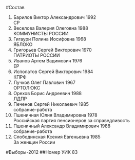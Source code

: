 #Состав
1. Барилов Виктор Александрович 1992   
    СР
2. Веселова Валерия Олеговна 1988   
    КОММУНИСТЫ РОССИИ
3. Гигаури Полина Иосифовна 1968   
    ЯБЛОКО
4. Григорьев Сергей Викторович 1970   
    ПАТРИОТЫ РОССИИ
5. Иванов Артем Вадимович 1976   
    ЕР
6. Исполатов Сергей Викторович 1984   
    КПРФ
7. Лучков Олег Павлович 1967   
    ОРТОЛЮКС
8. Орехов Борис Андреевич 1988   
    ЛДПР
9. Печенов Сергей Николаевич 1985   
    собрание-работа
10. Пшеничная Юлия Владимировна 1978   
    Российская партия пенсионеров за справедливость
11. Пшеничный Александр Владимирович 1988   
    собрание-работа
12. Слободинская Ксения Евгеньевна 1985   
    За женщин России

#Выборы-2012
##Номер УИК
83